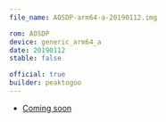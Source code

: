 ```yaml
---
file_name: AOSDP-arm64-a-20190112.img

rom: AOSDP
device: generic_arm64_a
date: 20190112
stable: false

official: true
builder: peaktogoo
---
```

<!-- Insert downloads here: -->

* [Coming soon](https://aosdp.com/)
